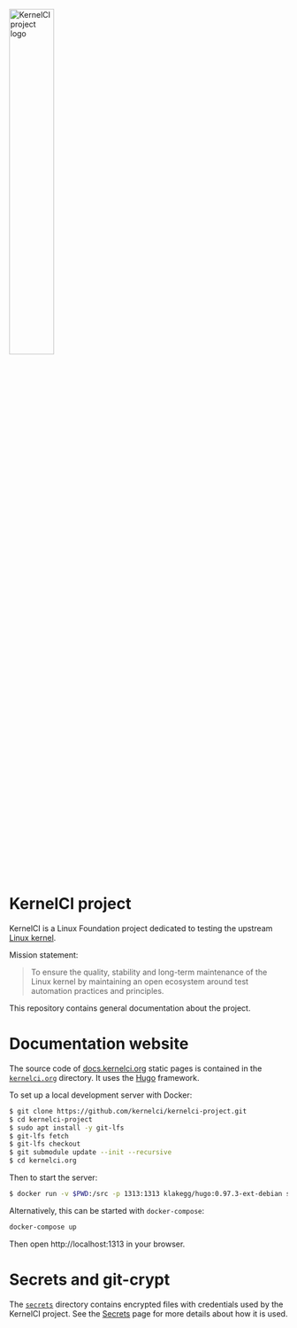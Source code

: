 <img src="https://docs.kernelci.org/image/kernelci-horizontal-color.png"
     alt="KernelCI project logo"
     width="40%" />

KernelCI project
================

KernelCI is a Linux Foundation project dedicated to testing the upstream [Linux
kernel](https://kernel.org).

Mission statement:

> To ensure the quality, stability and long-term maintenance of the Linux
> kernel by maintaining an open ecosystem around test automation practices and
> principles.

This repository contains general documentation about the project.


Documentation website
=====================

The source code of [docs.kernelci.org](https://docs.kernelci.org) static pages is
contained in the [`kernelci.org`](kernelci.org) directory.  It uses the
[Hugo](https://gohugo.io) framework.

To set up a local development server with Docker:

```sh
$ git clone https://github.com/kernelci/kernelci-project.git
$ cd kernelci-project
$ sudo apt install -y git-lfs
$ git-lfs fetch
$ git-lfs checkout
$ git submodule update --init --recursive
$ cd kernelci.org
```

Then to start the server:
```sh
$ docker run -v $PWD:/src -p 1313:1313 klakegg/hugo:0.97.3-ext-debian server -D
```

Alternatively, this can be started with `docker-compose`:

```sh
docker-compose up
```

Then open http://localhost:1313 in your browser.

Secrets and git-crypt
=====================

The [`secrets`](https://github.com/kernelci/kernelci-project/tree/main/secrets)
directory contains encrypted files with credentials used by the KernelCI
project.  See the [Secrets](https://kernelci.org/docs/admin/secrets/) page for
more details about how it is used.
